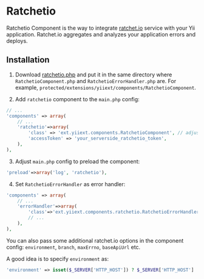 Ratchetio
=========

Ratchetio Component is the way to integrate [ratchet.io](http://ratchet.io/) service with your Yii application.
Ratchet.io aggregates and analyzes your application errors and deploys.

Installation
------------

1. Download [ratchetio.php](https://raw.github.com/ratchetio/ratchetio-php/master/ratchetio.php)
   and put it in the same directory where `RatchetioComponent.php` and `RatchetioErrorHandler.php` are.
   For example, `protected/extensions/yiiext/components/RatchetioComponent`.

2. Add `ratchetio` component to the `main.php` config:

```php
// ...
'components' => array(
	// ...
	'ratchetio'=>array(
		'class' => 'ext.yiiext.components.RatchetioComponent', // adjust path if needed
		'accessToken' => 'your_serverside_ratchetio_token',
	),
),
```

3. Adjust `main.php` config to preload the component:

```php
'preload'=>array('log', 'ratchetio'),
```

4. Set `RatchetioErrorHandler` as error handler:

```php
'components' => array(
	// ...
	'errorHandler'=>array(
		'class'=>'ext.yiiext.components.ratchetio.RatchetioErrorHandler',
		// ...
	),
),
```

You can also pass some additional ratchet.io options in the component config:
`environment`, `branch`, `maxErrno`, `baseApiUrl` etc.

A good idea is to specify `environment` as:

```php
'environment' => isset($_SERVER['HTTP_HOST']) ? $_SERVER['HTTP_HOST'] : 'cli_'.php_uname("n"),
```
